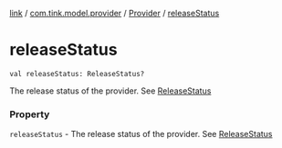 [link](../../index.md) / [com.tink.model.provider](../index.md) / [Provider](index.md) / [releaseStatus](./release-status.md)

# releaseStatus

`val releaseStatus: ReleaseStatus?`

The release status of the provider. See [ReleaseStatus](-release-status/index.md)

### Property

`releaseStatus` - The release status of the provider. See [ReleaseStatus](-release-status/index.md)